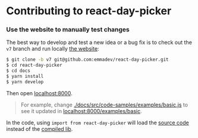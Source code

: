 # Contributing to react-day-picker


### Use the website to manually test changes

The best way to develop and test a new idea or a bug fix is to check out the `v7` branch and run locally
[the website](https://react-day-picker.js.org):

```bash
$ git clone -b v7 git@github.com:emmadev/react-day-picker.git
$ cd react-day-picker
$ cd docs
$ yarn install
$ yarn develop
```

Then open [localhost:8000](http://localhost:8000).

> For example, change
> [./docs/src/code-samples/examples/basic.js](./docs/src/code-samples/examples/basic.js)
> to see it updated in
> [localhost:8000/examples/basic](http://localhost:8000/examples/basic).

In the code, using `import from react-day-picker` will load the
[source code](src) instead of the [compiled lib](lib).
